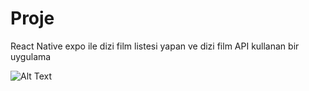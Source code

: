 # Proje
React Native expo ile dizi film listesi yapan ve dizi film API kullanan bir uygulama


![Alt Text](https://media.giphy.com/media/vFKqnCdLPNOKc/giphy.gif)
